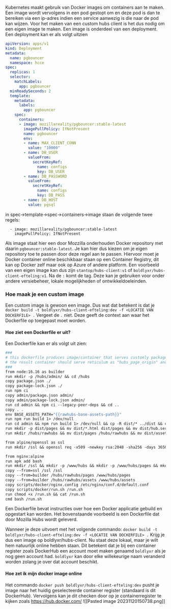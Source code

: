 
Kubernetes maakt gebruik van Docker images om containers aan te maken. Een image wordt vervolgens in een pod gestopt om en deze pod is dan te bereiken via een ip-adres indien een service aanwezig is die naar de pod kan wijzen. Voor het maken van een custom hubs client is het dus nodig om een eigen image te maken. Een image is onderdeel van een deployment. Een deployment kan er als volgt uitzien

```YAML
apiVersion: apps/v1
kind: Deployment
metadata:
  name: pgbouncer
  namespace: hcce
spec:
  replicas: 1
  selector:
    matchLabels:
      app: pgbouncer
  minReadySeconds: 2
  template:
    metadata:
      labels:
        app: pgbouncer
    spec:
      containers:
      - image: mozillareality/pgbouncer:stable-latest
        imagePullPolicy: IfNotPresent
        name: pgbouncer
        env:
        - name: MAX_CLIENT_CONN
          value: "10000"
        - name: DB_USER
          valueFrom:
            secretKeyRef:
              name: configs
              key: DB_USER
        - name: DB_PASSWORD
          valueFrom:
            secretKeyRef:
              name: configs
              key: DB_PASS
        - name: DB_HOST
          value: pgsql
```
in spec->template->spec->containers->image staan de volgende twee regels:
```
  - image: mozillareality/pgbouncer:stable-latest
	imagePullPolicy: IfNotPresent
```
Als image staat hier een door Mozzilla onderhouden Docker repository met daarin `pgbouncer:stable-latest`. Je kan hier dus kiezen om je eigen repository toe te passen door deze regel aan te passen. Hiervoor moet je Docker container online beschikbaar staan op een Container Registry, dit kan op Docker zelf maar ook op Azure of andere platform. Een voorbeeld van een eigen image kan dus zijn
`stantop/hubs-client:v1` of `boldlyxr/hubs-client-efteling:v1`. Na de `:` komt de tag. Deze kan je gebruiken voor onder andere versiebeheer, lokale mogelijkheden of ontwikkeldoeleinden. 

### Hoe maak je een custom image
Een custom image is gewoon een image. Dus wat dat betekent is dat je `docker build -t boldlyxr/hubs-client-efteling:dev -f <LOCATIE VAN DOCKERFILE> .` Vergeet de `.` niet. Deze geeft de context aan waar het Dockerfile op toegepast moet worden.  
#### Hoe ziet een Dockerfile er uit?
Een Dockerfile kan er als volgt uit zien:
```Dockerfile
###
# this dockerfile produces image/container that serves customly packaged hubs and admin static files
# the result container should serve reticulum as "hubs_page_origin" and "admin_page_origin" on (path) "/hubs/pages"
###
from node:16.16 as builder
run mkdir -p /hubs/admin/ && cd /hubs
copy package.json ./
copy package-lock.json ./
run npm ci
copy admin/package.json admin/
copy admin/package-lock.json admin/
run cd admin && npm ci --legacy-peer-deps && cd ..
copy . .
env BASE_ASSETS_PATH="{{rawhubs-base-assets-path}}"
run npm run build 1> /dev/null
run cd admin && npm run build 1> /dev/null && cp -R dist/* ../dist && cd ..
run mkdir -p dist/pages && mv dist/*.html dist/pages && mv dist/hub.service.js dist/pages && mv dist/schema.toml dist/pages          
run mkdir /hubs/rawhubs && mv dist/pages /hubs/rawhubs && mv dist/assets /hubs/rawhubs && mv dist/favicon.ico /hubs/rawhubs/pages

from alpine/openssl as ssl
run mkdir /ssl && openssl req -x509 -newkey rsa:2048 -sha256 -days 36500 -nodes -keyout /ssl/key -out /ssl/cert -subj '/CN=hubs'

from nginx:alpine
run apk add bash
run mkdir /ssl && mkdir -p /www/hubs && mkdir -p /www/hubs/pages && mkdir -p /www/hubs/assets
copy --from=ssl /ssl /ssl
copy --from=builder /hubs/rawhubs/pages /www/hubs/pages
copy --from=builder /hubs/rawhubs/assets /www/hubs/assets
copy scripts/docker/nginx.config /etc/nginx/conf.d/default.conf
copy scripts/docker/run.sh /run.sh
run chmod +x /run.sh && cat /run.sh
cmd bash /run.sh
```

Een Dockerfile bevat instructies over hoe een Docker applicatie gebuild en opgestart kan worden. Het bovenstaande voorbeeld is een Dockerfile dat door Mozilla Hubs wordt geleverd.  

Wanneer je deze uitvoert met het volgende commando:
`docker build -t boldlyxr/hubs-client-efteling:dev -f <LOCATIE VAN DOCKERFILE> .` Krijg je dus een image op boldlyxr/hubs-client. Nu staat deze lokaal, maar je wilt hem natuurlijk online hebben staan. Dit betekent dat je bij een container register zoals DockerHub een account moet maken genaamd `boldlyxr` als je nog geen account had. `boldlyxr` kan door elke willekeurige naam veranderd worden zolang je over dat account beschikt. 

#### Hoe zet ik mijn docker image online
Het commando `docker push boldlyxr/hubs-client-efteling:dev` pusht je image naar het huidig geselecteerde container register (standaard is dit DockerHub). 
Vervolgens kan je dit checken door op je containerregister te kijken zoals
https://hub.docker.com/
![[Pasted image 20231120150738.png]]

